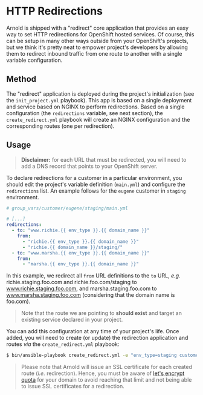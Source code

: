 # HTTP Redirections

Arnold is shipped with a "redirect" core application that provides an easy way
to set HTTP redirections for OpenShift hosted services. Of course, this can be
setup in many other ways outside from your OpenShift's projects, but we think
it's pretty neat to empower project's developers by allowing them to redirect
inbound traffic from one route to another with a single variable configuration.

## Method

The "redirect" application is deployed during the project's initialization (see
the `init_project.yml` playbook). This app is based on a single deployment and
service based on NGINX to perform redirections. Based on a single configuration
(the `redirections` variable, see next section), the `create_redirect.yml`
playbook will create an NGINX configuration and the corresponding routes (one
per redirection).

## Usage

> **Disclaimer:** for each URL that must be redirected, you will need to add a
> DNS record that points to your OpenShift server.

To declare redirections for a customer in a particular environment, you should
edit the project's variable definition (`main.yml`) and configure the
`redirections` list. An example follows for the `eugene` customer in `staging`
environment.

```yaml
# group_vars/customer/eugene/staging/main.yml

# [...]
redirections:
  - to: "www.richie.{{ env_type }}.{{ domain_name }}"
    from:
      - "richie.{{ env_type }}.{{ domain_name }}"
      - "richie.{{ domain_name }}/staging/"
  - to: "www.marsha.{{ env_type }}.{{ domain_name }}"
    from:
      - "marsha.{{ env_type }}.{{ domain_name }}"
```

In this example, we redirect all `from` URL definitions to the `to` URL, _e.g._
richie.staging.foo.com and richie.foo.com/staging to www.richie.staging.foo.com,
and marsha.staging.foo.com to www.marsha.staging.foo.com (considering that the
domain name is foo.com).

> Note that the route we are pointing to **should exist** and target an existing
> service declared in your project.

You can add this configuration at any time of your project's life. Once added,
you will need to create (or update) the redirection application and routes _via_
the `create_redirect.yml` playbook:

```bash
$ bin/ansible-playbook create_redirect.yml -e "env_type=staging customer=eugene"
```

> Please note that Arnold will issue an SSL certificate for each created route
> (_i.e._ redirection). Hence, you must be aware of [let's encrypt
> quota](https://letsencrypt.org/docs/rate-limits/) for your domain to avoid
> reaching that limit and not being able to issue SSL certificates for a
> redirection.
